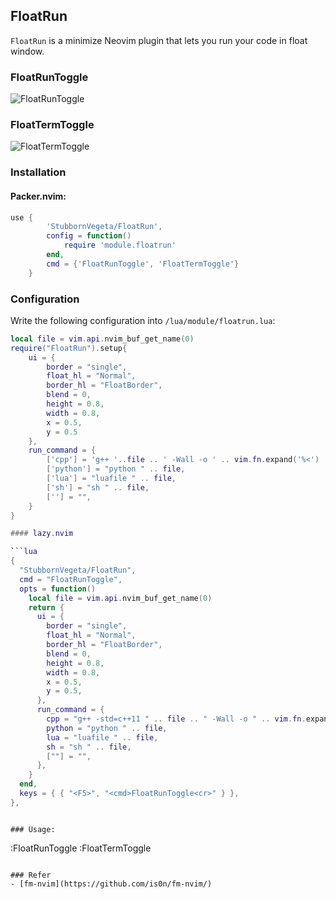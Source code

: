 ## FloatRun
`FloatRun` is a minimize Neovim plugin that lets you run your code in float window.

### FloatRunToggle
![FloatRunToggle](https://github.com/StubbornVegeta/screenshot/blob/master/FloatRunToggle.gif)

### FloatTermToggle
![FloatTermToggle](https://github.com/StubbornVegeta/screenshot/blob/master/FloatTermToggle.gif)

### Installation
####  Packer.nvim:
```lua
use {
        'StubbornVegeta/FloatRun',
        config = function()
            require 'module.floatrun'
        end,
        cmd = {'FloatRunToggle', 'FloatTermToggle'}
    }
```

### Configuration

Write the following configuration into `/lua/module/floatrun.lua`:
```lua
local file = vim.api.nvim_buf_get_name(0)
require("FloatRun").setup{
    ui = {
        border = "single",
        float_hl = "Normal",
        border_hl = "FloatBorder",
        blend = 0,
        height = 0.8,
        width = 0.8,
        x = 0.5,
        y = 0.5
    },
    run_command = {
        ['cpp'] = 'g++ '..file .. ' -Wall -o ' .. vim.fn.expand('%<') .. ' && ./' .. vim.fn.expand('%<'),
        ['python'] = "python " .. file,
        ['lua'] = "luafile " .. file,
        ['sh'] = "sh " .. file,
        [''] = "",
    }
}

#### lazy.nvim

```lua
{
  "StubbornVegeta/FloatRun",
  cmd = "FloatRunToggle",
  opts = function()
    local file = vim.api.nvim_buf_get_name(0)
    return {
      ui = {
        border = "single",
        float_hl = "Normal",
        border_hl = "FloatBorder",
        blend = 0,
        height = 0.8,
        width = 0.8,
        x = 0.5,
        y = 0.5,
      },
      run_command = {
        cpp = "g++ -std=c++11 " .. file .. " -Wall -o " .. vim.fn.expand("%<") .. " && ./" .. vim.fn.expand("%<"),
        python = "python " .. file,
        lua = "luafile " .. file,
        sh = "sh " .. file,
        [""] = "",
      },
    }
  end,
  keys = { { "<F5>", "<cmd>FloatRunToggle<cr>" } },
},
```
```

### Usage:

```
:FloatRunToggle
:FloatTermToggle
```

### Refer
- [fm-nvim](https://github.com/is0n/fm-nvim/)
